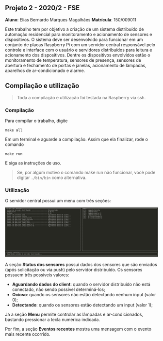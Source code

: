 ## Projeto 2 - 2020/2 - FSE

__Aluno__: Elias Bernardo Marques Magalhães
__Matrícula__: 150/009011

Este trabalho tem por objetivo a criação de um sistema distribuído de automação residencial para monitoramento e acionamento de sensores e dispositivos. O sistema deve ser desenvolvido para funcionar em um conjunto de placas Raspberry Pi com um servidor central responsável pelo controle e interface com o usuário e servidores distribuídos para leitura e acionamento dos dispositivos. Dentre os dispositivos envolvidos estão o monitoramento de temperatura, sensores de presença, sensores de abertura e fechamento de portas e janelas, acionamento de lâmpadas, aparelhos de ar-condicionado e alarme.

## Compilação e utilização

> Toda a compilação e utilização foi testada na Raspberry via ssh.

### Compilação

Para compilar o trabalho, digite 

    make all

Em um terminal e aguarde a compilação. Assim que ela finalizar, rode o comando

    make run

E siga as instruções de uso.
> Se, por algum motivo o comando make run não funcionar, você pode digitar `./bin/bin` como alternativa.

### Utilização

O servidor central possui um menu com três seções:

![](../images/central.png)

A seção __Status dos sensores__ possui dados dos sensores que são enviados (após solicitação ou via push) pelo servidor distribuído. Os sensores possuem três possíveis valores:

- __Aguardando dados do client__: quando o servidor distribuído não está conectado, não sendo possível determiná-los;
- __Ocioso__: quando os sensores não estão detectando nenhum input (valor 0);
- __Detectando__: quando os sensores estão detectando um input (valor 1);

Já a seção __Menu__ permite controlar as lâmpadas e ar-condicionados, bastando pressionar a tecla numérica indicada.

Por fim, a seção __Eventos recentes__ mostra uma mensagem com o evento mais recente ocorrido.

